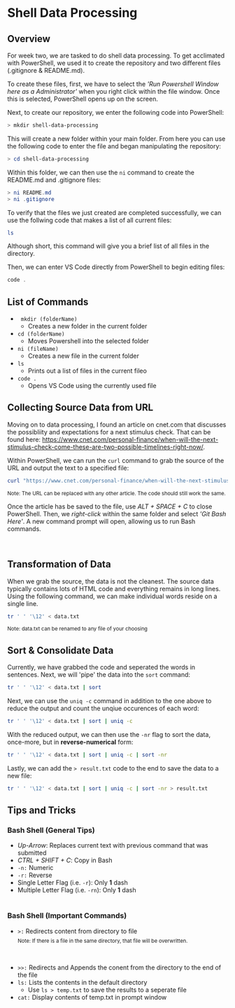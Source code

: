 # Shell Data Processing

## Overview
For week two, we are tasked to do shell data processing. To get acclimated with PowerShell, we used it to create the repository and two different files (.gitignore & README.md).

To create these files, first, we have to select the <i>'Run Powershell Window here as a Administrator'</i> when you right click within the file window. Once this is selected, PowerShell opens up on the screen.

Next, to create our repository, we enter the following code into PowerShell:

```Powershell
> mkdir shell-data-processing
```

This will create a new folder within your main folder. From here you can use the following code to enter the file and began manipulating the repository:

```Powershell
> cd shell-data-processing
```

Within this folder, we can then use the ```ni``` command to create the README.md and .gitignore files:

```Powershell
> ni README.md
> ni .gitignore
```

To verify that the files we just created are completed successfully, we can use the follwing code that makes a list of all current files:

```Powershell
ls 
```

Although short, this command will give you a brief list of all files in the directory.

Then, we can enter VS Code directly from PowerShell to begin editing files:

```Powershell
code .
```

## List of Commands
- ``` mkdir (folderName)```
    - Creates a new folder in the current folder
- ``` cd (folderName) ```
    - Moves Powershell into the selected folder
-  ``` ni (fileName) ```
    - Creates a new file in the current folder
- ``` ls ```
    - Prints out a list of files in the current fileo
- ``` code . ```
    - Opens VS Code using the currently used file

## Collecting Source Data from URL

Moving on to data processing, I found an article on cnet.com that discusses the possibliity and expectations for a next stimulus check. That can be found here: https://www.cnet.com/personal-finance/when-will-the-next-stimulus-check-come-these-are-two-possible-timelines-right-now/.

Within PowerShell, we can run the ``` curl ``` command to grab the source of the URL and output the text to a specified file:

```PowerShell
curl "https://www.cnet.com/personal-finance/when-will-the-next-stimulus-check-come-these-are-two-possible-timelines-right-now/" -O "data.txt"
```
<sub>Note: The URL can be replaced with any other article. The code should still work the same.</sub>

Once the article has be saved to the file, use <i>ALT + SPACE + C</i> to close PowerShell. Then, we <i>right-click</i> within the same folder and select <i>'Git Bash Here'</i>. A new command prompt will open, allowing us to run Bash commands.

<br>

## Transformation of Data

When we grab the source, the data is not the cleanest. The source data typically contains lots of HTML code and everything remains in long lines. Using the following command, we can make individual words reside on a single line.

```Bash
tr ' ' '\12' < data.txt
```
<sub>Note: data.txt can be renamed to any file of your choosing</sub>

## Sort & Consolidate Data
Currently, we have grabbed the code and seperated the words in sentences. Next, we will 'pipe' the data into the ``` sort ``` command:

```Bash
tr ' ' '\12' < data.txt | sort
```

Next, we can use the ``` uniq -c ``` command in addition to the one above to reduce the output and count the unqiue occurences of each word:

```Bash
tr ' ' '\12' < data.txt | sort | uniq -c
```

With the reduced output, we can then use the ``` -nr ``` flag to sort the data, once-more, but in <b>reverse-numerical</b> form:

```Bash
tr ' ' '\12' < data.txt | sort | uniq -c | sort -nr
```

Lastly, we can add the ``` > result.txt ``` code to the end to save the data to a new file:

```Bash
tr ' ' '\12' < data.txt | sort | uniq -c | sort -nr > result.txt
```

## Tips and Tricks

### Bash Shell (General Tips)
- <i>Up-Arrow</i>: Replaces current text with previous command that was submitted
- <i>CTRL + SHIFT + C</i>: Copy in Bash
- ``` -n: ``` Numeric
- ``` -r: ``` Reverse
- Single Letter Flag (i.e. ``` -r ```): Only <b>1</b> dash
- Multiple Letter Flag (i.e. ``` -rn ```): Only <b>1</b> dash
<br></br>

### Bash Shell (Important Commands) 

- ``` >: ``` Redirects content from directory to file
<br><sub>Note: If there is a file in the same directory, that file will be overwritten.<sub>
<br>

- ``` >>: ``` Redirects and Appends the conent from the directory to the end of the file
- ``` ls: ``` Lists the contents in the default directory
    - Use ``` ls > temp.txt ``` to save the results to a seperate file 
- ``` cat: ```  Display contents of temp.txt in prompt window


